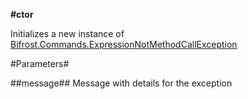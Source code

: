 **#ctor**

Initializes a new instance of [Bifrost.Commands.ExpressionNotMethodCallException](Bifrost.Commands.ExpressionNotMethodCallException)

#Parameters#


##message##
Message with details for the exception
